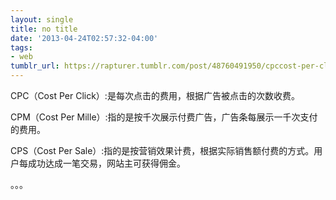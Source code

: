 ```yaml
---
layout: single
title: no title
date: '2013-04-24T02:57:32-04:00'
tags:
- web
tumblr_url: https://rapturer.tumblr.com/post/48760491950/cpccost-per-click%E6%98%AF%E6%AF%8F%E6%AC%A1%E7%82%B9%E5%87%BB%E7%9A%84%E8%B4%B9%E7%94%A8%E6%A0%B9%E6%8D%AE%E5%B9%BF%E5%91%8A%E8%A2%AB%E7%82%B9%E5%87%BB%E7%9A%84%E6%AC%A1%E6%95%B0%E6%94%B6%E8%B4%B9
---
```

CPC（Cost Per Click）:是每次点击的费用，根据广告被点击的次数收费。

CPM（Cost Per Mille）:指的是按千次展示付费广告，广告条每展示一千次支付的费用。

CPS（Cost Per Sale）:指的是按营销效果计费，根据实际销售额付费的方式。用户每成功达成一笔交易，网站主可获得佣金。

。。。

